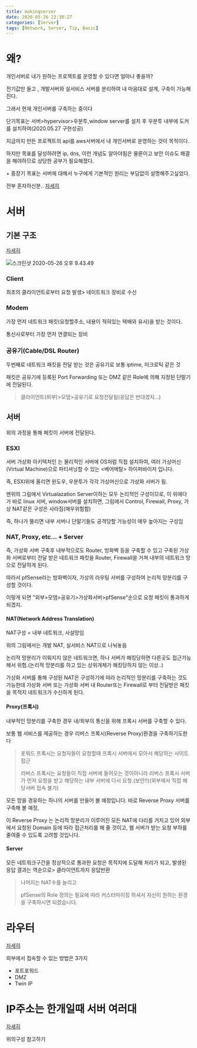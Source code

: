 ```yaml
---
title: makingserver
date: 2020-05-26 22:38:27
categories: [Server]
tags: [Network, Server, Tip, Basic]
---
```


# 왜?

개인서버로 내가 원하는 프로젝트를 운영할 수 있다면 얼마나 좋을까? 

전기값만 들고 , 개발서버와 실서비스 서버를 분리하여 내 마음대로 설계, 구축이 가능해진다.

그래서 현재 개인서버를 구축하는 중이다

단기목표는 서버>hypervisor>우분투,window server를 설치 후 우분투 내부에 도커를 설치하여(2020.05.27 구현성공)

지금까지 만든 프로젝트의 api를 aws서버에서 내 개인서버로 운영하는 것이 목적이다.

하지만 목표를 달성하려면 ip, dns, 이런 개념도 알아야됨은 물론이고 보안 이슈도 해결을 해야하므로 상당한 공부가 필요해졌다.

\+ 중장기 목표는 서버에 대해서 누구에게 기본적인 원리는 부담없이 설명해주고싶었다.

전부 혼자하신분.. [자세히]([https://www.popit.kr/%EC%8A%A4%ED%83%80%ED%8A%B8%EC%97%85-%EA%B0%9C%EB%B0%9C%EC%9E%90-%ED%98%BC%EC%9E%90-%EB%B9%A0%EB%A5%B4%EA%B2%8C-%EC%8B%B8%EA%B2%8C-%EC%84%9C%EB%B2%84-%EA%B5%AC%EC%B6%95%ED%95%98%EA%B8%B0-1%ED%8E%B8/](https://www.popit.kr/스타트업-개발자-혼자-빠르게-싸게-서버-구축하기-1편/))



# 서버

## 기본 구조

[자세히](https://www.2cpu.co.kr/lec/2350?&sfl=wr_subject&stx=Esxi&sop=and)

![스크린샷 2020-05-26 오후 9.43.49](https://tva1.sinaimg.cn/large/007S8ZIlgy1gf65023px0j30u20u0jwy.jpg)

### Client

최초의 클라이언트로부터 요청 발생> 네이트워크 장비로 수신

### Modem

가장 먼저 네트워크 패킷(요청할주소, 내용이 적혀있는 택배와 유사)을 받는 것이다.

통신사로부터 가장 먼저 연결되는 장비

### 공유기(Cable/DSL Router)

두번째로 네트워크 패킷을 전달 받는 것은 공유기로 보통 iptime, 미크로틱 같은 것

패킷은 공유기에 등록된 Port Forwarding 또는 DMZ 같은 Role에 의해 지정된 단말기에 전달된다.

> 클라이언트(외부)>모뎀>공유기로 요청전달됨(응답은 반대겠지...)

## 서버

위의 과정을 통해 페킷이 서버에 전달된다.

### ESXI 

서버 가상화 아키텍처인 <ESXi>는 물리적인 서버에 OS처럼 직접 설치하여, 여러 가상머신(Virtual Machine)으로 파티셔닝할 수 있는 <베어메탈> 하이퍼바이저 입니다.

즉, ESXI위에 올리면 윈도우, 우분투가 각각 가상머신으로 가상화 서버가 됨.

맨위의 그림에서 Virtualazation Server이하는 모두 논리적인 구성이므로, 이 위에다가 바로 linux 서버, window서버를 설치하면, 그림에서 Control, Firewall, Proxy, 가상 NAT같은 구성은 사라짐(매우위험함)

즉, 하나가 뚤리면 내부 서버나 단말기들도 공격당할 가능성이 매우 높아지는 구성임

### NAT, Proxy, etc... + Server

즉, 가상화 서버 구축후 내부적으로도 Router, 방화벽 등을 구축할 수 있고 구축된 가상화 서버로부터 전달 받은 네트워크 패킷을 Router, Firewall을 거쳐 내부의 네트워크 망으로 전달하게 된다.

따라서 pfSense라는 방화벽이자, 가상의 라우팅 서버를 구성하여 논리적 망분리를 구성할 것이다.

이렇게 되면 "외부>모뎀>공유기>가상화서버>pfSense"순으로 요청 페킷이 통과하게되겠지.

#### NAT(Network Address Translation)

NAT구성 = 내부 네트워크, 사설망임

위의 그림에서는 개발 NAT, 실서비스 NAT으로 나눠놓음

논리적 망분리가 이뤄지지 않은 네트워크면, 하나 서버가 해킹당하면 다른곳도 접근가능해서 위험.(논리적 망분리를 하고 있는 상위개체가 해킹당하지 않는 이상..)

가상화 서버를 통해 구성된 NAT은 구성하기에 따라 논리적인 망분리를 구축하는 것도 가능한데 가상화 서버 또는 가상화 서버 내 Router또는 Firewall로 부터 전달받은 패킷을 목적지 네트워크가 수신하게 된다.

#### Proxy(프록시)

내부적인 망분리를 구축한 경우 내/외부의 통신을 위해 프록시 서버를 구축할 수 있다. 

보통 웹 서비스를 제공하는 경우 리버스 프록시(Reverse Proxy)환경을 구축하기도한다

> 포워드 프록시는 요청자들이 요청할때 프록시 서버에서 모아서 해당하는 사이트 접근
>
> 리버스 프록시는 요청들이 직접 서버에 들어오는 것이아니라 리버스 프록시 서버가 먼저 요청을 받고 해당하는 내부 서버에 다시 요청.(보안!!)(외부에서 직접 해당서버 접속 불가)

 모든 망을 경유하는 하나의 서버를 만들어 볼 예정입니다. 바로 Reverse Proxy 서버를 구축해 볼 예정, 

이 Reverse Proxy 는 논리적 망분리가 이루어진 모든 NAT에 다리를 거치고 있어 외부에서 요청된 Domain 등에 따라 접근처리를 해 줄 것이고, 웹 서버가 받는 요청 부하를 줄여줄 수 있도록 고려할 것입니다.

#### Server

모든 네트워크구간을 정상적으로 통과한 요청은 목적지에 도달해 처리가 되고, 발생된 응답 결과는 역순으로> 클라이언트까지 응답반환

> 나머지는 NAT수를 늘리고
>
> pfSense의 Role 정의는 필요에 따라 커스터마이징 하셔서 자신이 원하는 환경을 구축하시면 되겠습니다.



# 라우터

[자세히](https://studyforus.tistory.com/27)

외부에서 접속할 수 있는 방법은 3가지

- 포트포워드
- DMZ
- Twin IP



# IP주소는 한개일때 서버 여러대

[자세히](http://www.2cpu.co.kr/bbs/board.php?bo_table=QnA&wr_id=559051)

위의구성 참고하기